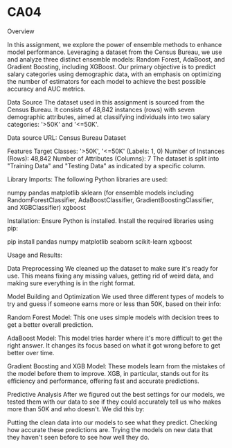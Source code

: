 # CA04
Overview

In this assignment, we explore the power of ensemble methods to enhance model performance. Leveraging a dataset from the Census Bureau, we use and analyze three distinct ensemble models: Random Forest, AdaBoost, and Gradient Boosting, including XGBoost. Our primary objective is to predict salary categories using demographic data, with an emphasis on optimizing the number of estimators for each model to achieve the best possible accuracy and AUC metrics.

Data Source
The dataset used in this assignment is sourced from the Census Bureau. It consists of 48,842 instances (rows) with seven demographic attributes, aimed at classifying individuals into two salary categories: '>50K' and '<=50K'.

Data source URL: Census Bureau Dataset

Features
Target Classes: '>50K', '<=50K' (Labels: 1, 0)
Number of Instances (Rows): 48,842
Number of Attributes (Columns): 7
The dataset is split into "Training Data" and "Testing Data" as indicated by a specific column.

Library Imports:
The following Python libraries are used:

numpy
pandas
matplotlib
sklearn (for ensemble models including RandomForestClassifier, AdaBoostClassifier, GradientBoostingClassifier, and XGBClassifier)
xgboost

Installation:
Ensure Python is installed. Install the required libraries using pip:

pip install pandas numpy matplotlib seaborn scikit-learn xgboost

Usage and Results:

Data Preprocessing
We cleaned up the dataset to make sure it's ready for use. This means fixing any missing values, getting rid of weird data, and making sure everything is in the right format. 

Model Building and Optimization
We used three different types of models to try and guess if someone earns more or less than 50K, based on their info:

Random Forest Model: This one uses simple models with decision trees to get a better overall prediction. 

AdaBoost Model: This model tries harder where it's more difficult to get the right answer. It changes its focus based on what it got wrong before to get better over time.

Gradient Boosting and XGB Model: These models learn from the mistakes of the model before them to improve. XGB, in particular, stands out for its efficiency and performance, offering fast and accurate predictions.

Predictive Analysis
After we figured out the best settings for our models, we tested them with our data to see if they could accurately tell us who makes more than 50K and who doesn't. We did this by:

Putting the clean data into our models to see what they predict.
Checking how accurate these predictions are.
Trying the models on new data that they haven't seen before to see how well they do.


